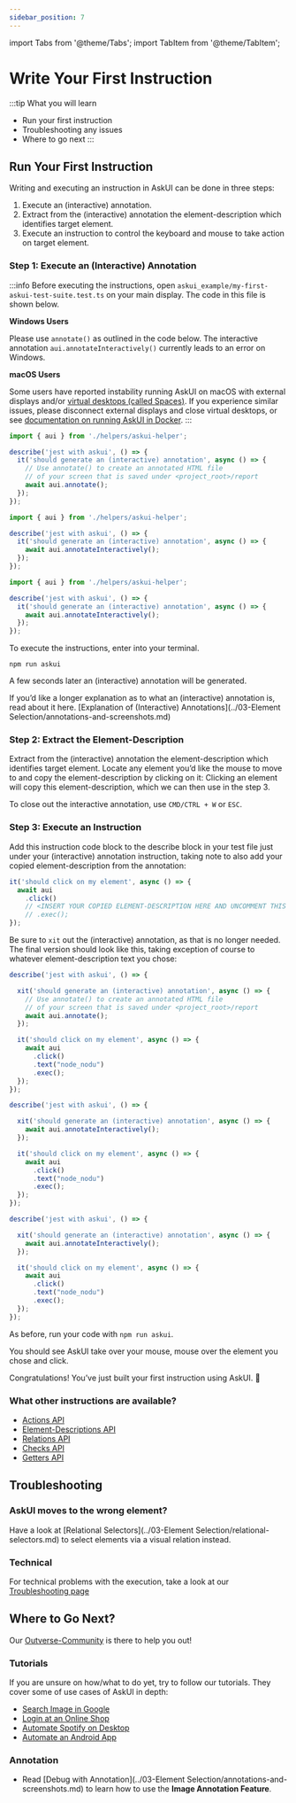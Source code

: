 ```yaml
---
sidebar_position: 7
---
```


import Tabs from '@theme/Tabs';
import TabItem from '@theme/TabItem';

# Write Your First Instruction

:::tip
What you will learn

- Run your first instruction
- Troubleshooting any issues
- Where to go next
:::

## Run Your First Instruction
Writing and executing an instruction in AskUI can be done in three steps:

1. Execute an (interactive) annotation.
2. Extract from the (interactive) annotation the element-description which identifies target element.
3. Execute an instruction to control the keyboard and mouse to take action on target element.

### Step 1: Execute an (Interactive) Annotation

:::info
Before executing the instructions, open `askui_example/my-first-askui-test-suite.test.ts` on your main display. The code in this file is shown below.

**Windows Users**

Please use `annotate()` as outlined in the code below. The interactive annotation `aui.annotateInteractively()` currently leads to an error on Windows.

**macOS Users**

Some users have reported instability running AskUI on macOS with external displays and/or [virtual desktops (called Spaces)](https://support.apple.com/en-gb/guide/mac-help/mh14112/mac). If you experience similar issues, please disconnect external displays and close virtual desktops, or see [documentation on running AskUI in Docker](../05-Integrations/containers.md).
:::

<Tabs>
  <TabItem value="windows" label="Windows" default>

```typescript title="test/my-first-askui-test-suite.test.ts" showLineNumbers
import { aui } from './helpers/askui-helper';

describe('jest with askui', () => {
  it('should generate an (interactive) annotation', async () => {
    // Use annotate() to create an annotated HTML file
    // of your screen that is saved under <project_root>/report
    await aui.annotate();
  });
});
```
  </TabItem>
  <TabItem value="macos" label="macOS">

```typescript title="test/my-first-askui-test-suite.test.ts" showLineNumbers
import { aui } from './helpers/askui-helper';

describe('jest with askui', () => {
  it('should generate an (interactive) annotation', async () => {
    await aui.annotateInteractively();
  });
});
```
  </TabItem>
  <TabItem value="linux" label="Linux">

```typescript title="test/my-first-askui-test-suite.test.ts" showLineNumbers
import { aui } from './helpers/askui-helper';

describe('jest with askui', () => {
  it('should generate an (interactive) annotation', async () => {
    await aui.annotateInteractively();
  });
});
```
  </TabItem>
</Tabs>

To execute the instructions, enter into your terminal.

```shell
npm run askui
```

A few seconds later an (interactive) annotation will be generated.

If you’d like a longer explanation as to what an (interactive) annotation is, read about it here. [Explanation of (Interactive) Annotations](../03-Element Selection/annotations-and-screenshots.md)

### Step 2: Extract the Element-Description
Extract from the (interactive) annotation the element-description which identifies target element.
Locate any element you’d like the mouse to move to and copy the element-description by clicking on it:
Clicking an element will copy this element-description, which we can then use in the step 3.

To close out the interactive annotation, use `CMD/CTRL + W` or `ESC`.

### Step 3: Execute an Instruction

Add this instruction code block to the describe block in your test file just under your (interactive) annotation instruction, taking note to also add your copied element-description from the annotation:


```typescript title="test/my-first-askui-test-suite.test.ts" showLineNumbers
it('should click on my element', async () => {
  await aui
    .click()
    // <INSERT YOUR COPIED ELEMENT-DESCRIPTION HERE AND UNCOMMENT THIS AND THE NEXT LINE>
    // .exec();
});
```

Be sure to `xit` out the (interactive) annotation, as that is no longer needed. The final version should look like this, taking exception of course to whatever element-description text you chose:

<Tabs>
  <TabItem value="windows" label="Windows" default>

```typescript title="test/my-first-askui-test-suite.test.ts" showLineNumbers
describe('jest with askui', () => {

  xit('should generate an (interactive) annotation', async () => {
    // Use annotate() to create an annotated HTML file
    // of your screen that is saved under <project_root>/report
    await aui.annotate();
  });

  it('should click on my element', async () => {
    await aui
      .click()
      .text("node_nodu")
      .exec();
  });
});
```
  </TabItem>
  <TabItem value="macos" label="macOS">

```typescript title="test/my-first-askui-test-suite.test.ts" showLineNumbers
describe('jest with askui', () => {

  xit('should generate an (interactive) annotation', async () => {
    await aui.annotateInteractively();
  });

  it('should click on my element', async () => {
    await aui
      .click()
      .text("node_nodu")
      .exec();
  });
});
```
  </TabItem>
  <TabItem value="linux" label="Linux">

```typescript title="test/my-first-askui-test-suite.test.ts" showLineNumbers
describe('jest with askui', () => {

  xit('should generate an (interactive) annotation', async () => {
    await aui.annotateInteractively();
  });

  it('should click on my element', async () => {
    await aui
      .click()
      .text("node_nodu")
      .exec();
  });
});
```
  </TabItem>
</Tabs>

As before, run your code with `npm run askui`.

You should see AskUI take over your mouse, mouse over the element you chose and click.

Congratulations! You’ve just built your first instruction using AskUI. :tada:

### What other instructions are available?

* [Actions API](../../api/01-API/table-of-contents.md#actions)
* [Element-Descriptions API](../../api/01-API/table-of-contents.md#element-descriptions)
* [Relations API](../../api/01-API/table-of-contents.md#relations)
* [Checks API](../../api/01-API/table-of-contents.md#checks)
* [Getters API](../../api/01-API/table-of-contents.md#getters)

## Troubleshooting

### AskUI moves to the wrong element?
Have a look at [Relational Selectors](../03-Element Selection/relational-selectors.md) to select elements via a visual relation instead.

### Technical
For technical problems with the execution, take a look at our [Troubleshooting page](https://docs.askui.com/docs/general/Troubleshooting/)

## Where to Go Next?

Our [Outverse-Community](https://app.outverse.com/askui/community/home) is there to help you out!

### Tutorials
If you are unsure on how/what to do yet, try to follow our tutorials. They cover some of use cases of AskUI in depth:

* [Search Image in Google](../06-Tutorials/google-cat-search.md)
* [Login at an Online Shop](../06-Tutorials/shop-demo.md)
* [Automate Spotify on Desktop](../06-Tutorials/spotify-tutorial.md)
* [Automate an Android App](../06-Tutorials/android-search-in-browser.md)

### Annotation
* Read [Debug with Annotation](../03-Element Selection/annotations-and-screenshots.md) to learn how to use the **Image Annotation Feature**.
